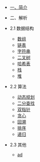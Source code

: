 *  [一、简介](/#个人介绍)
-  二、解析
*  2.1 数据结构
    * [数组](data-structure/array/)
    * [链表](data-structure/linked-list/)
    * [字符串](data-structure/string/)
    * [二叉树](data-structure/binary-tree/)
    * [哈希表](data-structure/hash-table/)
    * [栈](data-structure/stack/)
    * [堆](data-structure/heap/)

*  2.2 算法
    * [动态规划](algorithm/dp/)
    * [二分查找](algorithm/binary-search/)
    * [双指针](algorithm/double-pointer/)
    * [贪心](algorithm/greedy/)
    * [回溯](algorithm/backtrack/)
    * [排序](algorithm/sort/)
    * [递归](algorithm/recursive/)
*  2.3 其他
    * [ad](others/)


    
    
    
